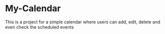 # My-Calendar
This is a project for a simple calendar where users can add, edit, delete and even check the scheduled events
